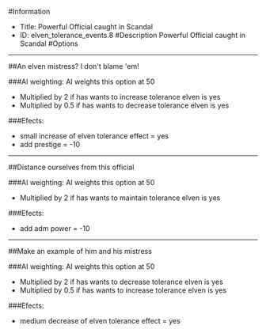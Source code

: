 #Information
 - Title: Powerful Official caught in Scandal
 - ID: elven_tolerance_events.8
#Description
Powerful Official caught in Scandal
#Options

___
##An elven mistress? I don't blame 'em!

###AI weighting:
AI weights this option at 50
 - Multiplied by 2 if has wants to increase tolerance elven is yes
 - Multiplied by 0.5 if has wants to decrease tolerance elven is yes


###Efects:<ul><li>small increase of elven tolerance effect = yes</li><li>add prestige = -10</li></ul>

___
##Distance ourselves from this official

###AI weighting:
AI weights this option at 50
 - Multiplied by 2 if has wants to maintain tolerance elven is yes


###Efects:<ul><li>add adm power = -10</li></ul>

___
##Make an example of him and his mistress

###AI weighting:
AI weights this option at 50
 - Multiplied by 2 if has wants to decrease tolerance elven is yes
 - Multiplied by 0.5 if has wants to increase tolerance elven is yes


###Efects:<ul><li>medium decrease of elven tolerance effect = yes</li></ul>
